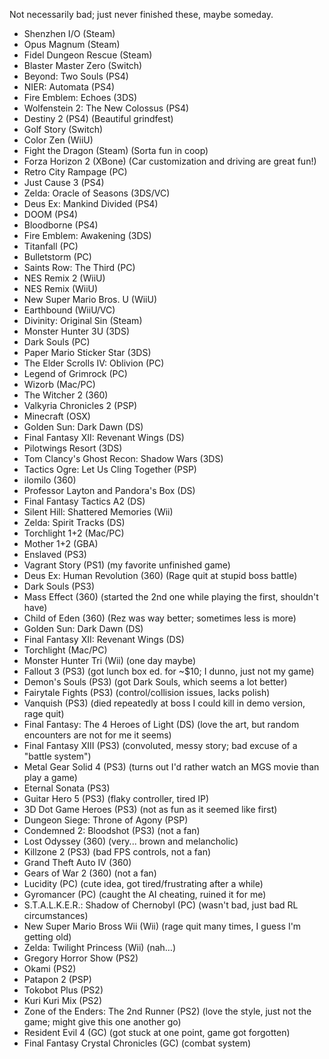 Not necessarily bad; just never finished these, maybe someday.

- Shenzhen I/O (Steam)
- Opus Magnum (Steam)
- Fidel Dungeon Rescue (Steam)
- Blaster Master Zero (Switch)
- Beyond: Two Souls (PS4)
- NIER: Automata (PS4)
- Fire Emblem: Echoes (3DS)
- Wolfenstein 2: The New Colossus (PS4)
- Destiny 2 (PS4) (Beautiful grindfest)
- Golf Story (Switch)
- Color Zen (WiiU)
- Fight the Dragon (Steam) (Sorta fun in coop)
- Forza Horizon 2 (XBone) (Car customization and driving are great fun!)
- Retro City Rampage (PC)
- Just Cause 3 (PS4)
- Zelda: Oracle of Seasons (3DS/VC)
- Deus Ex: Mankind Divided (PS4)
- DOOM (PS4)
- Bloodborne (PS4)
- Fire Emblem: Awakening (3DS)
- Titanfall (PC)
- Bulletstorm (PC)
- Saints Row: The Third (PC)
- NES Remix 2 (WiiU)
- NES Remix (WiiU)
- New Super Mario Bros. U (WiiU)
- Earthbound (WiiU/VC)
- Divinity: Original Sin (Steam)
- Monster Hunter 3U (3DS)
- Dark Souls (PC)
- Paper Mario Sticker Star (3DS)
- The Elder Scrolls IV: Oblivion (PC)
- Legend of Grimrock (PC)
- Wizorb (Mac/PC)
- The Witcher 2 (360)
- Valkyria Chronicles 2 (PSP)
- Minecraft (OSX)
- Golden Sun: Dark Dawn (DS)
- Final Fantasy XII: Revenant Wings (DS)
- Pilotwings Resort (3DS)
- Tom Clancy's Ghost Recon: Shadow Wars (3DS)
- Tactics Ogre: Let Us Cling Together (PSP)
- ilomilo (360)
- Professor Layton and Pandora's Box (DS)
- Final Fantasy Tactics A2 (DS)
- Silent Hill: Shattered Memories (Wii)
- Zelda: Spirit Tracks (DS)
- Torchlight 1+2 (Mac/PC)
- Mother 1+2 (GBA)
- Enslaved (PS3)
- Vagrant Story (PS1) (my favorite unfinished game)
- Deus Ex: Human Revolution (360) (Rage quit at stupid boss battle)
- Dark Souls (PS3)
- Mass Effect (360) (started the 2nd one while playing the first, shouldn't have)
- Child of Eden (360) (Rez was way better; sometimes less is more)
- Golden Sun: Dark Dawn (DS)
- Final Fantasy XII: Revenant Wings (DS)
- Torchlight (Mac/PC)
- Monster Hunter Tri (Wii) (one day maybe)
- Fallout 3 (PS3) (got lunch box ed. for ~$10; I dunno, just not my game)
- Demon's Souls (PS3) (got Dark Souls, which seems a lot better)
- Fairytale Fights (PS3) (control/collision issues, lacks polish)
- Vanquish (PS3) (died repeatedly at boss I could kill in demo version, rage quit)
- Final Fantasy: The 4 Heroes of Light (DS) (love the art, but random encounters are not for me it seems)
- Final Fantasy XIII (PS3) (convoluted, messy story; bad excuse of a "battle system")
- Metal Gear Solid 4 (PS3) (turns out I'd rather watch an MGS movie than play a game)
- Eternal Sonata (PS3)
- Guitar Hero 5 (PS3) (flaky controller, tired IP)
- 3D Dot Game Heroes (PS3) (not as fun as it seemed like first)
- Dungeon Siege: Throne of Agony (PSP)
- Condemned 2: Bloodshot (PS3) (not a fan)
- Lost Odyssey (360) (very... brown and melancholic)
- Killzone 2 (PS3) (bad FPS controls, not a fan)
- Grand Theft Auto IV (360)
- Gears of War 2 (360) (not a fan)
- Lucidity (PC) (cute idea, got tired/frustrating after a while)
- Gyromancer (PC) (caught the  AI cheating, ruined it for me)
- S.T.A.L.K.E.R.: Shadow of Chernobyl (PC) (wasn't bad, just bad RL circumstances)
- New Super Mario Bross Wii (Wii) (rage quit many times, I guess I'm getting old)
- Zelda: Twilight Princess (Wii) (nah…)
- Gregory Horror Show (PS2)
- Okami (PS2)
- Patapon 2 (PSP)
- Tokobot Plus (PS2)
- Kuri Kuri Mix (PS2)
- Zone of the Enders: The 2nd Runner (PS2) (love the style, just not the game; might give this one another go)
- Resident Evil 4 (GC) (got stuck at one point, game got forgotten)
- Final Fantasy Crystal Chronicles (GC) (combat system)